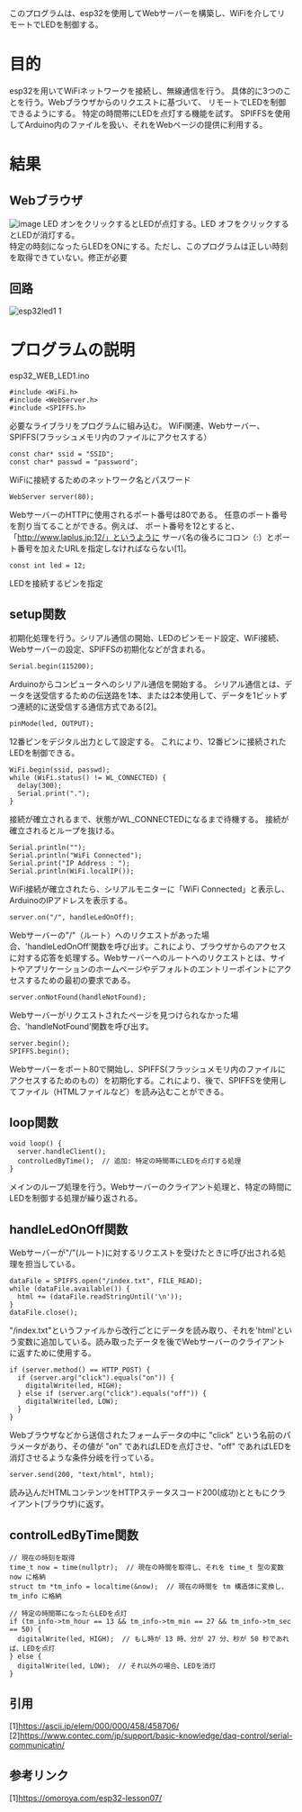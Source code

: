 このプログラムは、esp32を使用してWebサーバーを構築し、WiFiを介してリモートでLEDを制御する。

# 目的
esp32を用いてWiFiネットワークを接続し、無線通信を行う。
具体的に3つのことを行う。Webブラウザからのリクエストに基づいて、
リモートでLEDを制御できるようにする。
特定の時間帯にLEDを点灯する機能を試す。
SPIFFSを使用してArduino内のファイルを扱い、それをWebページの提供に利用する。

# 結果
## Webブラウザ
![image](https://github.com/laplus3/esp32_WEB_LED1/assets/157358254/9eaf60ae-3e2f-4c5f-a185-910ce343a627)
LED オンをクリックするとLEDが点灯する。LED オフをクリックするとLEDが消灯する。  
特定の時刻になったらLEDをONにする。ただし、このプログラムは正しい時刻を取得できていない。修正が必要
## 回路
![esp32led1 1](https://github.com/laplus3/esp32_WEB_LED1/assets/157358254/e660c003-1135-4956-a87e-441bdbeeeb5a)


# プログラムの説明
esp32_WEB_LED1.ino
```
#include <WiFi.h>
#include <WebServer.h>
#include <SPIFFS.h>
```
必要なライブラリをプログラムに組み込む。
WiFi関連、Webサーバー、SPIFFS(フラッシュメモリ内のファイルにアクセスする）
```
const char* ssid = "SSID";
const char* passwd = "password";
```
WiFiに接続するためのネットワーク名とパスワード
```
WebServer server(80);
```
WebサーバーのHTTPに使用されるポート番号は80である。
任意のポート番号を割り当てることができる。例えば、
ポート番号を12とすると、「http://www.laplus.jp:12/」というように
サーバ名の後ろにコロン（:）とポート番号を加えたURLを指定しなければならない[1]。  

```
const int led = 12;
```
LEDを接続するピンを指定
## setup関数
初期化処理を行う。シリアル通信の開始、LEDのピンモード設定、WiFi接続、Webサーバーの設定、SPIFFSの初期化などが含まれる。
```
Serial.begin(115200);
```
Arduinoからコンピュータへのシリアル通信を開始する。
シリアル通信とは、データを送受信するための伝送路を1本、または2本使用して、データを1ビットずつ連続的に送受信する通信方式である[2]。  
```
pinMode(led, OUTPUT);
```
12番ピンをデジタル出力として設定する。
これにより、12番ピンに接続されたLEDを制御できる。
```
WiFi.begin(ssid, passwd);
while (WiFi.status() != WL_CONNECTED) {
  delay(300);
  Serial.print(".");
}
```
接続が確立されるまで、状態がWL_CONNECTEDになるまで待機する。
接続が確立されるとループを抜ける。
```
Serial.println("");
Serial.println("WiFi Connected");
Serial.print("IP Address : ");
Serial.println(WiFi.localIP());
```
WiFi接続が確立されたら、シリアルモニターに「WiFi Connected」と表示し、
ArduinoのIPアドレスを表示する。
```
server.on("/", handleLedOnOff);
```
Webサーバーの"/"（ルート）へのリクエストがあった場合、'handleLedOnOff'関数を呼び出す。これにより、ブラウザからのアクセスに対する応答を処理する。Webサーバーへのルートへのリクエストとは、サイトやアプリケーションのホームページやデフォルトのエントリーポイントにアクセスするための最初の要求である。
```
server.onNotFound(handleNotFound);
```
Webサーバーがリクエストされたページを見つけられなかった場合、'handleNotFound'関数を呼び出す。
```
server.begin();
SPIFFS.begin();
```
Webサーバーをポート80で開始し、SPIFFS(フラッシュメモリ内のファイルにアクセスするためのもの）を初期化する。これにより、後で、SPIFFSを使用してファイル（HTMLファイルなど）を読み込むことができる。
## loop関数
```
void loop() {
  server.handleClient();
  controlLedByTime();  // 追加: 特定の時間帯にLEDを点灯する処理
}
```
メインのループ処理を行う。Webサーバーのクライアント処理と、特定の時間にLEDを制御する処理が繰り返される。
## handleLedOnOff関数
Webサーバーが"/"(ルート)に対するリクエストを受けたときに呼び出される処理を担当している。
```
dataFile = SPIFFS.open("/index.txt", FILE_READ);
while (dataFile.available()) {
  html += (dataFile.readStringUntil('\n'));
}
dataFile.close();
```
"/index.txt"というファイルから改行ごとにデータを読み取り、それを'html'という変数に追加している。読み取ったデータを後でWebサーバーのクライアントに返すために使用する。
```
if (server.method() == HTTP_POST) {
  if (server.arg("click").equals("on")) {
    digitalWrite(led, HIGH);
  } else if (server.arg("click").equals("off")) {
    digitalWrite(led, LOW);
  }
}
```
Webブラウザなどから送信されたフォームデータの中に "click" という名前のパラメータがあり、その値が "on" であればLEDを点灯させ、"off" であればLEDを消灯させるような条件分岐を行っている。
```
server.send(200, "text/html", html);
```
読み込んだHTMLコンテンツをHTTPステータスコード200(成功)とともにクライアント(ブラウザ)に返す。
## controlLedByTime関数
```
// 現在の時刻を取得
time_t now = time(nullptr);  // 現在の時間を取得し、それを time_t 型の変数 now に格納
struct tm *tm_info = localtime(&now);  // 現在の時間を tm 構造体に変換し、tm_info に格納

// 特定の時間帯になったらLEDを点灯
if (tm_info->tm_hour == 13 && tm_info->tm_min == 27 && tm_info->tm_sec == 50) {
  digitalWrite(led, HIGH);  // もし時が 13 時、分が 27 分、秒が 50 秒であれば、LEDを点灯
} else {
  digitalWrite(led, LOW);  // それ以外の場合、LEDを消灯
}
```
## 引用
[1]https://ascii.jp/elem/000/000/458/458706/  
[2]https://www.contec.com/jp/support/basic-knowledge/daq-control/serial-communicatin/
## 参考リンク
[1]https://omoroya.com/esp32-lesson07/  
